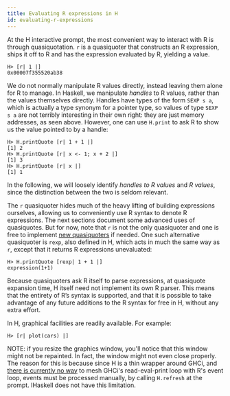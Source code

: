 ```yaml
---
title: Evaluating R expressions in H
id: evaluating-r-expressions
---
```


At the H interactive prompt, the most convenient way to interact with
R is through quasiquotation. `r` is a quasiquoter that constructs an
R expression, ships it off to R and has the expression evaluated by R,
yielding a value.

    H> [r| 1 |]
    0x00007f355520ab38

We do not normally manipulate R values directly, instead leaving them
alone for R to manage. In Haskell, we manipulate *handles* to
R values, rather than the values themselves directly. Handles have
types of the form `SEXP s a`, which is actually a type synonym for
a pointer type, so values of type `SEXP s a` are not terribly
interesting in their own right: they are just memory addresses, as
seen above. However, one can use `H.print` to ask R to show us the
value pointed to by a handle:

    H> H.printQuote [r| 1 + 1 |]
    [1] 2
    H> H.printQuote [r| x <- 1; x + 2 |]
    [1] 3
    H> H.printQuote [r| x |]
    [1] 1

In the following, we will loosely identify *handles to R values* and
*R values*, since the distinction between the two is seldom relevant.

The `r` quasiquoter hides much of the heavy lifting of building
expressions ourselves, allowing us to conveniently use R syntax to
denote R expressions. The next sections document some advanced uses of
quasiquotes. But for now, note that `r` is not the only quasiquoter
and one is free to implement [new quasiquoters][quasiquotation] if
needed. One such alternative quasiquoter is `rexp`, also defined in H,
which acts in much the same way as `r`, except that it returns
R expressions unevaluated:

    H> H.printQuote [rexp| 1 + 1 |]
    expression(1+1)

Because quasiquoters ask R itself to parse expressions, at quasiquote
expansion time, H itself need not implement its own R parser. This
means that the entirety of R’s syntax is supported, and that it is
possible to take advantage of any future additions to the R syntax for
free in H, without any extra effort.

[quasiquotation]: http://dl.acm.org/citation.cfm?id=1291211

In H, graphical facilities are readily available. For example:

    H> [r| plot(cars) |]

NOTE: if you resize the graphics window, you'll notice that this
window might not be repainted. In fact, the window might not even
close properly. The reason for this is because since H is a thin
wrapper around GHCi, and
[there is currently no way](differences-repl-source.html) to mesh
GHCi's read-eval-print loop with R's event loop, events must be
processed manually, by calling `H.refresh` at the prompt. IHaskell
does not have this limitation.
